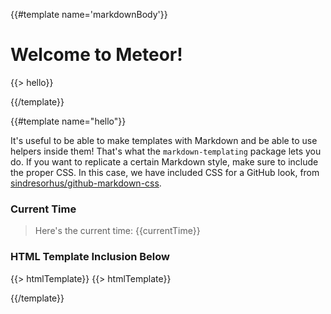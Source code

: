 {{#template name='markdownBody'}}

# Welcome to Meteor!

{{> hello}}

{{/template}}

{{#template name="hello"}}

It's useful to be able to make templates with Markdown and be able to use
helpers inside them! That's what the `markdown-templating` package lets you do.
If you want to replicate a certain Markdown style, make sure to include the
proper CSS. In this case, we have included CSS for a GitHub look, from
[sindresorhus/github-markdown-css](https://github.com/sindresorhus/github-markdown-css/blob/gh-pages/github-markdown.css).

### Current Time

> Here's the current time: {{currentTime}}

### HTML Template Inclusion Below

{{> htmlTemplate}}
{{> htmlTemplate}}

{{/template}}